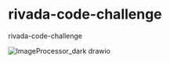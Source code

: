 # rivada-code-challenge
rivada-code-challenge

![ImageProcessor_dark drawio](https://github.com/kunalsnehi0710/rivada-code-challenge/assets/167197970/15b76351-9e03-4535-89c3-fd2ee0dc63a2)

